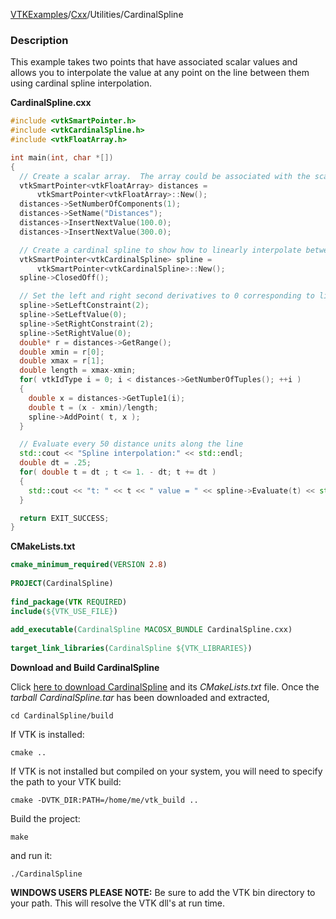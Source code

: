 [VTKExamples](/index/)/[Cxx](/Cxx)/Utilities/CardinalSpline

### Description
This example takes two points that have associated scalar values and allows you to interpolate the value at any point on the line between them using cardinal spline interpolation.

**CardinalSpline.cxx**
```c++
#include <vtkSmartPointer.h>
#include <vtkCardinalSpline.h>
#include <vtkFloatArray.h>

int main(int, char *[])
{
  // Create a scalar array.  The array could be associated with the scalars of a vtkDataSet
  vtkSmartPointer<vtkFloatArray> distances =
      vtkSmartPointer<vtkFloatArray>::New();
  distances->SetNumberOfComponents(1);
  distances->SetName("Distances");
  distances->InsertNextValue(100.0);
  distances->InsertNextValue(300.0);

  // Create a cardinal spline to show how to linearly interpolate between two scalar values
  vtkSmartPointer<vtkCardinalSpline> spline =
      vtkSmartPointer<vtkCardinalSpline>::New();
  spline->ClosedOff();

  // Set the left and right second derivatives to 0 corresponding to linear interpolation
  spline->SetLeftConstraint(2);
  spline->SetLeftValue(0);
  spline->SetRightConstraint(2);
  spline->SetRightValue(0);
  double* r = distances->GetRange();
  double xmin = r[0];
  double xmax = r[1];
  double length = xmax-xmin;
  for( vtkIdType i = 0; i < distances->GetNumberOfTuples(); ++i )
  {
    double x = distances->GetTuple1(i);
    double t = (x - xmin)/length;
    spline->AddPoint( t, x );
  }

  // Evaluate every 50 distance units along the line
  std::cout << "Spline interpolation:" << std::endl;
  double dt = .25;
  for( double t = dt ; t <= 1. - dt; t += dt )
  {
    std::cout << "t: " << t << " value = " << spline->Evaluate(t) << std::endl;
  }

  return EXIT_SUCCESS;
}
```
**CMakeLists.txt**
```cmake
cmake_minimum_required(VERSION 2.8)
 
PROJECT(CardinalSpline)
 
find_package(VTK REQUIRED)
include(${VTK_USE_FILE})
 
add_executable(CardinalSpline MACOSX_BUNDLE CardinalSpline.cxx)
 
target_link_libraries(CardinalSpline ${VTK_LIBRARIES})
```

**Download and Build CardinalSpline**

Click [here to download CardinalSpline](https://github.com/lorensen/VTKWikiExamplesTarballs/raw/master/CardinalSpline.tar) and its *CMakeLists.txt* file.
Once the *tarball CardinalSpline.tar* has been downloaded and extracted,
```
cd CardinalSpline/build 
```
If VTK is installed:
```
cmake ..
```
If VTK is not installed but compiled on your system, you will need to specify the path to your VTK build:
```
cmake -DVTK_DIR:PATH=/home/me/vtk_build ..
```
Build the project:
```
make
```
and run it:
```
./CardinalSpline
```
**WINDOWS USERS PLEASE NOTE:** Be sure to add the VTK bin directory to your path. This will resolve the VTK dll's at run time.

